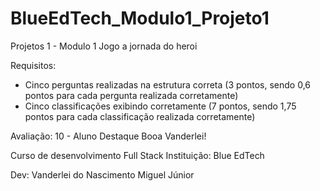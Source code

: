 # BlueEdTech_Modulo1_Projeto1

Projetos 1 - Modulo 1
Jogo a jornada do heroi

Requisitos:

- Cinco perguntas realizadas na estrutura correta (3 pontos, sendo 0,6 pontos para cada pergunta realizada corretamente)
- Cinco classificações exibindo corretamente (7 pontos, sendo 1,75 pontos para cada classificação realizada corretamente)

Avaliação: 10 - Aluno Destaque
Booa Vanderlei!

Curso de desenvolvimento Full Stack
Instituição: Blue EdTech

Dev: Vanderlei do Nascimento Miguel Júnior
